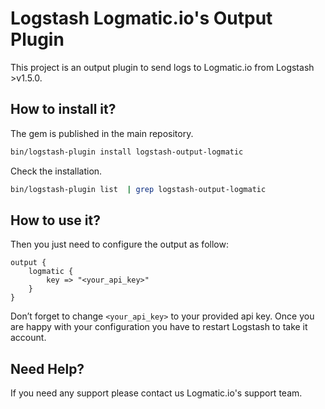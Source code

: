 # Logstash Logmatic.io's Output Plugin

This project is an output plugin to send logs to Logmatic.io from Logstash >v1.5.0.

## How to install it?

The gem is published in the main repository.

```bash
bin/logstash-plugin install logstash-output-logmatic
```

Check the installation.
```bash
bin/logstash-plugin list  | grep logstash-output-logmatic
```

## How to use it?

Then you just need to configure the output as follow:

```
output {
    logmatic {
        key => "<your_api_key>"
    }
}

```
Don’t forget to change `<your_api_key>` to your provided api key.
Once you are happy with your configuration you have to restart Logstash to take it account.

## Need Help?

If you need any support please contact us Logmatic.io's support team.

